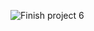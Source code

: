 ![Finish project 6](https://github.com/zyddawn/cs188_berkeley/blob/master/p6_machinelearning/End.png)
